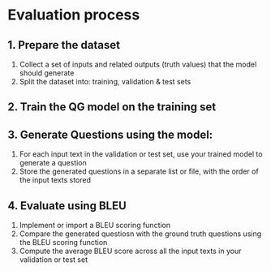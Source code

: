 # Evaluation process

## 1. Prepare the dataset

1. Collect a set of inputs and related outputs (truth values) that the model should generate
2. Split the dataset into: training, validation & test sets

## 2. Train the QG model on the training set

## 3. Generate Questions using the model:

1. For each input text in the validation or test set, use your trained model to generate a question
2. Store the generated questions in a separate list or file, with the order of the input texts stored

## 4. Evaluate using BLEU

1. Implement or import a BLEU scoring function
2. Compare the generated questiosn with the ground truth questions using the BLEU scoring function
3. Compute the average BLEU score across all the input texts in your validation or test set
